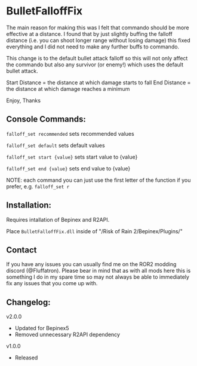 # BulletFalloffFix

The main reason for making this was I felt that commando should be more effective at a distance. I found that by just slightly buffing the falloff distance (i.e. you can shoot longer range without losing damage) this fixed everything and I did not need to make any further buffs to commando.

This change is to the default bullet attack falloff so this will not only affect the commando but also any survivor (or enemy!) which uses the default bullet attack.

Start Distance = the distance at which damage starts to fall
End Distance = the distance at which damage reaches a minimum

Enjoy,
Thanks

## Console Commands:

`falloff_set recommended` sets recommended values

`falloff_set default` sets default values

`falloff_set start {value}` sets start value to {value}

`falloff_set end {value}` sets end value to {value}

NOTE: each command you can just use the first letter of the function if you prefer, e.g. `falloff_set r`

## Installation:

Requires intallation of Bepinex and R2API. 

Place `BulletFalloffFix.dll` inside of "/Risk of Rain 2/Bepinex/Plugins/"

## Contact

If you have any issues you can usually find me on the ROR2 modding discord (@Fluffatron). Please bear in mind that as with all mods here this is something I do in my spare time so may not always be able to immediately fix any issues that you come up with. 

## Changelog:

v2.0.0
- Updated for Bepinex5
- Removed unnecessary R2API dependency

v1.0.0 
- Released